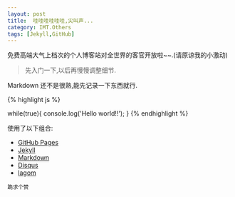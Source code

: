 ```yaml
---
layout: post
title:  哇哇哇哇哇哇,尖叫声...
category: IMT.Others
tags: [Jekyll,GitHub]
---
```


免费高端大气上档次的个人博客站对全世界的客官开放啦~~.(请原谅我的小激动)

>先入门一下,以后再慢慢调整细节.

Markdown 还不是很熟,能先记录一下东西就行.



{% highlight js %}

while(true){
console.log('Hello world!!');
}
{% endhighlight %}

使用了以下组合:
* [GitHub Pages][1]
* [Jekyll][2]
* [Markdown][3]
* [Disqus][4]
* [lagom][5]

`跪求个赞`

[1]: https://pages.github.com/
[2]: https://github.com/jekyll/jekyll
[3]: http://wowubuntu.com/markdown/
[4]: http://disqus.com/
[5]: https://github.com/swanson/lagom